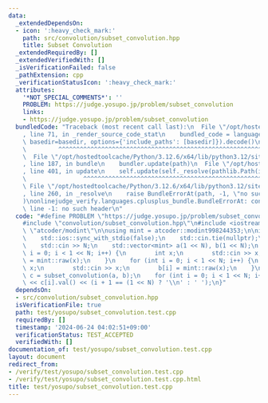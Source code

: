 ```yaml
---
data:
  _extendedDependsOn:
  - icon: ':heavy_check_mark:'
    path: src/convolution/subset_convolution.hpp
    title: Subset Convolution
  _extendedRequiredBy: []
  _extendedVerifiedWith: []
  _isVerificationFailed: false
  _pathExtension: cpp
  _verificationStatusIcon: ':heavy_check_mark:'
  attributes:
    '*NOT_SPECIAL_COMMENTS*': ''
    PROBLEM: https://judge.yosupo.jp/problem/subset_convolution
    links:
    - https://judge.yosupo.jp/problem/subset_convolution
  bundledCode: "Traceback (most recent call last):\n  File \"/opt/hostedtoolcache/Python/3.12.6/x64/lib/python3.12/site-packages/onlinejudge_verify/documentation/build.py\"\
    , line 71, in _render_source_code_stat\n    bundled_code = language.bundle(stat.path,\
    \ basedir=basedir, options={'include_paths': [basedir]}).decode()\n          \
    \         ^^^^^^^^^^^^^^^^^^^^^^^^^^^^^^^^^^^^^^^^^^^^^^^^^^^^^^^^^^^^^^^^^^^^^^^^^^^^^^^^^\n\
    \  File \"/opt/hostedtoolcache/Python/3.12.6/x64/lib/python3.12/site-packages/onlinejudge_verify/languages/cplusplus.py\"\
    , line 187, in bundle\n    bundler.update(path)\n  File \"/opt/hostedtoolcache/Python/3.12.6/x64/lib/python3.12/site-packages/onlinejudge_verify/languages/cplusplus_bundle.py\"\
    , line 401, in update\n    self.update(self._resolve(pathlib.Path(included), included_from=path))\n\
    \                ^^^^^^^^^^^^^^^^^^^^^^^^^^^^^^^^^^^^^^^^^^^^^^^^^^^^^^^^^\n \
    \ File \"/opt/hostedtoolcache/Python/3.12.6/x64/lib/python3.12/site-packages/onlinejudge_verify/languages/cplusplus_bundle.py\"\
    , line 260, in _resolve\n    raise BundleErrorAt(path, -1, \"no such header\"\
    )\nonlinejudge_verify.languages.cplusplus_bundle.BundleErrorAt: convolution/subset_convolution.hpp:\
    \ line -1: no such header\n"
  code: "#define PROBLEM \"https://judge.yosupo.jp/problem/subset_convolution\"\n\n\
    #include \"convolution/subset_convolution.hpp\"\n#include <iostream>\n#include\
    \ \"atcoder/modint\"\n\nusing mint = atcoder::modint998244353;\n\nint main() {\n\
    \    std::ios::sync_with_stdio(false);\n    std::cin.tie(nullptr);\n    int N;\n\
    \    std::cin >> N;\n    std::vector<mint> a(1 << N), b(1 << N);\n    for (int\
    \ i = 0; i < 1 << N; i++) {\n        int x;\n        std::cin >> x;\n        a[i]\
    \ = mint::raw(x);\n    }\n    for (int i = 0; i < 1 << N; i++) {\n        int\
    \ x;\n        std::cin >> x;\n        b[i] = mint::raw(x);\n    }\n\n    auto\
    \ c = subset_convolution(a, b);\n    for (int i = 0; i < 1 << N; i++) std::cout\
    \ << c[i].val() << (i + 1 == (1 << N) ? '\\n' : ' ');\n}"
  dependsOn:
  - src/convolution/subset_convolution.hpp
  isVerificationFile: true
  path: test/yosupo/subset_convolution.test.cpp
  requiredBy: []
  timestamp: '2024-06-24 04:02:51+09:00'
  verificationStatus: TEST_ACCEPTED
  verifiedWith: []
documentation_of: test/yosupo/subset_convolution.test.cpp
layout: document
redirect_from:
- /verify/test/yosupo/subset_convolution.test.cpp
- /verify/test/yosupo/subset_convolution.test.cpp.html
title: test/yosupo/subset_convolution.test.cpp
---
```

